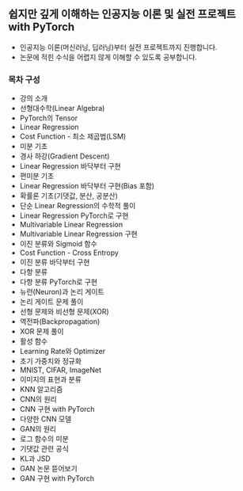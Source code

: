## 쉽지만 깊게 이해하는 인공지능 이론 및 실전 프로젝트 with PyTorch
* 인공지능 이론(머신러닝, 딥러닝)부터 실전 프로젝트까지 진행합니다. 
* 논문에 적힌 수식을 어렵지 않게 이해할 수 있도록 공부합니다.
### 목차 구성
* 강의 소개
* 선형대수학(Linear Algebra)
* PyTorch의 Tensor
* Linear Regression
* Cost Function - 최소 제곱법(LSM)
* 미분 기초
* 경사 하강(Gradient Descent)
* Linear Regression 바닥부터 구현
* 편미분 기초
* Linear Regression 바닥부터 구현(Bias 포함)
* 확률론 기초(기댓값, 분산, 공분산)
* 단순 Linear Regression의 수학적 풀이
* Linear Regression PyTorch로 구현
* Multivariable Linear Regression
* Multivariable Linear Regression 구현
* 이진 분류와 Sigmoid 함수
* Cost Function - Cross Entropy
* 이진 분류 바닥부터 구현
* 다항 분류
* 다항 분류 PyTorch로 구현
* 뉴런(Neuron)과 논리 게이트
* 논리 게이트 문제 풀이
* 선형 문제와 비선형 문제(XOR)
* 역전파(Backpropagation)
* XOR 문제 풀이
* 활성 함수
* Learning Rate와 Optimizer
* 초기 가중치와 정규화
* MNIST, CIFAR, ImageNet
* 이미지의 표현과 분류
* KNN 알고리즘
* CNN의 원리
* CNN 구현 with PyTorch
* 다양한 CNN 모델
* GAN의 원리
* 로그 함수의 미분
* 기댓값 관련 공식
* KL과 JSD
* GAN 논문 뜯어보기
* GAN 구현 with PyTorch
